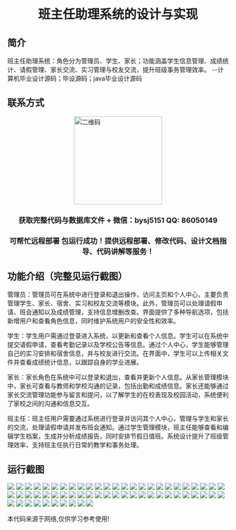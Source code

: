 <p><h1 align="center">班主任助理系统的设计与实现</h1></p>

## 简介
班主任助理系统：角色分为管理员、学生、家长；功能涵盖学生信息管理、成绩统计、请假管理、家长交流、实习管理与校友交流，提升班级事务管理效率。    --计算机毕业设计源码；毕设源码；java毕业设计源码


## 联系方式
<img src="https://bs-1329754181.cos.ap-shanghai.myqcloud.com/wx.jpg" alt="二维码" style="display: block; margin: 0 auto;" width="200px">
<p><h3 align="center">获取完整代码与数据库文件 + 微信：bysj5151 QQ: 86050149</h3></p>
<p><h3 align="center">可帮忙远程部署 包运行成功！提供远程部署、修改代码、设计文档指导、代码讲解等服务！</h3></p>

## 功能介绍（完整见运行截图）
管理员：管理员可在系统中进行登录和退出操作，访问主页和个人中心，主要负责管理学生、家长、宿舍、实习和校友交流等模块。此外，管理员可以处理请假申请、班会通知以及成绩管理，支持信息增删改查。界面提供了多种导航选项，包括新增用户和查看角色信息，同时维护系统用户的安全性和效率。

学生：学生用户需通过登录进入系统，以更新和查看个人信息。学生可以在系统中提交请假申请，查看考勤记录以及学校公告等信息。通过个人中心，学生能够管理自己的实习安排和宿舍信息，并与校友进行交流。在界面中，学生可以上传相关文件并查看成绩统计信息，以跟踪自身的学业进展。

家长：家长角色在系统中可以登录和退出，查看并更新个人信息。从家长管理模块中，家长可查看与教师和学校沟通的记录，包括出勤和成绩信息。家长还能够通过家长交流管理功能参与留言和提问，以了解学生的在校表现及校园活动，系统便利了家校之间的沟通和信息交互。

班主任：班主任用户需要通过系统进行登录并访问其个人中心，管理与学生和家长的交流，处理请假申请并发布班会通知。通过学生管理模块，班主任能够查看和编辑学生档案，生成并分析成绩报告，同时安排节假日值班。系统设计提升了班级管理效率，支持班主任执行日常的教学和事务处理。


## 运行截图
![](https://bs-1329754181.cos.ap-shanghai.myqcloud.com/ssm/classAdviserAssistant/img/001.jpg)
![](https://bs-1329754181.cos.ap-shanghai.myqcloud.com/ssm/classAdviserAssistant/img/002.jpg)
![](https://bs-1329754181.cos.ap-shanghai.myqcloud.com/ssm/classAdviserAssistant/img/003.jpg)
![](https://bs-1329754181.cos.ap-shanghai.myqcloud.com/ssm/classAdviserAssistant/img/004.jpg)
![](https://bs-1329754181.cos.ap-shanghai.myqcloud.com/ssm/classAdviserAssistant/img/005.jpg)
![](https://bs-1329754181.cos.ap-shanghai.myqcloud.com/ssm/classAdviserAssistant/img/006.jpg)
![](https://bs-1329754181.cos.ap-shanghai.myqcloud.com/ssm/classAdviserAssistant/img/007.jpg)
![](https://bs-1329754181.cos.ap-shanghai.myqcloud.com/ssm/classAdviserAssistant/img/008.jpg)
![](https://bs-1329754181.cos.ap-shanghai.myqcloud.com/ssm/classAdviserAssistant/img/009.jpg)
![](https://bs-1329754181.cos.ap-shanghai.myqcloud.com/ssm/classAdviserAssistant/img/010.jpg)
![](https://bs-1329754181.cos.ap-shanghai.myqcloud.com/ssm/classAdviserAssistant/img/011.jpg)
![](https://bs-1329754181.cos.ap-shanghai.myqcloud.com/ssm/classAdviserAssistant/img/012.jpg)
![](https://bs-1329754181.cos.ap-shanghai.myqcloud.com/ssm/classAdviserAssistant/img/013.jpg)
![](https://bs-1329754181.cos.ap-shanghai.myqcloud.com/ssm/classAdviserAssistant/img/014.jpg)
![](https://bs-1329754181.cos.ap-shanghai.myqcloud.com/ssm/classAdviserAssistant/img/015.jpg)
![](https://bs-1329754181.cos.ap-shanghai.myqcloud.com/ssm/classAdviserAssistant/img/016.jpg)
![](https://bs-1329754181.cos.ap-shanghai.myqcloud.com/ssm/classAdviserAssistant/img/017.jpg)
![](https://bs-1329754181.cos.ap-shanghai.myqcloud.com/ssm/classAdviserAssistant/img/018.jpg)
![](https://bs-1329754181.cos.ap-shanghai.myqcloud.com/ssm/classAdviserAssistant/img/019.jpg)
![](https://bs-1329754181.cos.ap-shanghai.myqcloud.com/ssm/classAdviserAssistant/img/020.jpg)
![](https://bs-1329754181.cos.ap-shanghai.myqcloud.com/ssm/classAdviserAssistant/img/021.jpg)
![](https://bs-1329754181.cos.ap-shanghai.myqcloud.com/ssm/classAdviserAssistant/img/022.jpg)
![](https://bs-1329754181.cos.ap-shanghai.myqcloud.com/ssm/classAdviserAssistant/img/023.jpg)
![](https://bs-1329754181.cos.ap-shanghai.myqcloud.com/ssm/classAdviserAssistant/img/024.jpg)
![](https://bs-1329754181.cos.ap-shanghai.myqcloud.com/ssm/classAdviserAssistant/img/025.jpg)
![](https://bs-1329754181.cos.ap-shanghai.myqcloud.com/ssm/classAdviserAssistant/img/026.jpg)
![](https://bs-1329754181.cos.ap-shanghai.myqcloud.com/ssm/classAdviserAssistant/img/027.jpg)
![](https://bs-1329754181.cos.ap-shanghai.myqcloud.com/ssm/classAdviserAssistant/img/028.jpg)
![](https://bs-1329754181.cos.ap-shanghai.myqcloud.com/ssm/classAdviserAssistant/img/029.jpg)
![](https://bs-1329754181.cos.ap-shanghai.myqcloud.com/ssm/classAdviserAssistant/img/030.jpg)
![](https://bs-1329754181.cos.ap-shanghai.myqcloud.com/ssm/classAdviserAssistant/img/031.jpg)
![](https://bs-1329754181.cos.ap-shanghai.myqcloud.com/ssm/classAdviserAssistant/img/032.jpg)
![](https://bs-1329754181.cos.ap-shanghai.myqcloud.com/ssm/classAdviserAssistant/img/033.jpg)
![](https://bs-1329754181.cos.ap-shanghai.myqcloud.com/ssm/classAdviserAssistant/img/034.jpg)
![](https://bs-1329754181.cos.ap-shanghai.myqcloud.com/ssm/classAdviserAssistant/img/035.jpg)
![](https://bs-1329754181.cos.ap-shanghai.myqcloud.com/ssm/classAdviserAssistant/img/036.jpg)
![](https://bs-1329754181.cos.ap-shanghai.myqcloud.com/ssm/classAdviserAssistant/img/037.jpg)
![](https://bs-1329754181.cos.ap-shanghai.myqcloud.com/ssm/classAdviserAssistant/img/038.jpg)
![](https://bs-1329754181.cos.ap-shanghai.myqcloud.com/ssm/classAdviserAssistant/img/039.jpg)
![](https://bs-1329754181.cos.ap-shanghai.myqcloud.com/ssm/classAdviserAssistant/img/040.jpg)
![](https://bs-1329754181.cos.ap-shanghai.myqcloud.com/ssm/classAdviserAssistant/img/041.jpg)
![](https://bs-1329754181.cos.ap-shanghai.myqcloud.com/ssm/classAdviserAssistant/img/042.jpg)
![](https://bs-1329754181.cos.ap-shanghai.myqcloud.com/ssm/classAdviserAssistant/img/043.jpg)
![](https://bs-1329754181.cos.ap-shanghai.myqcloud.com/ssm/classAdviserAssistant/img/044.jpg)
![](https://bs-1329754181.cos.ap-shanghai.myqcloud.com/ssm/classAdviserAssistant/img/045.jpg)
![](https://bs-1329754181.cos.ap-shanghai.myqcloud.com/ssm/classAdviserAssistant/img/046.jpg)
![](https://bs-1329754181.cos.ap-shanghai.myqcloud.com/ssm/classAdviserAssistant/img/047.jpg)
![](https://bs-1329754181.cos.ap-shanghai.myqcloud.com/ssm/classAdviserAssistant/img/048.jpg)
![](https://bs-1329754181.cos.ap-shanghai.myqcloud.com/ssm/classAdviserAssistant/img/049.jpg)
![](https://bs-1329754181.cos.ap-shanghai.myqcloud.com/ssm/classAdviserAssistant/img/050.jpg)
![](https://bs-1329754181.cos.ap-shanghai.myqcloud.com/ssm/classAdviserAssistant/img/051.jpg)
![](https://bs-1329754181.cos.ap-shanghai.myqcloud.com/ssm/classAdviserAssistant/img/052.jpg)
![](https://bs-1329754181.cos.ap-shanghai.myqcloud.com/ssm/classAdviserAssistant/img/053.jpg)
![](https://bs-1329754181.cos.ap-shanghai.myqcloud.com/ssm/classAdviserAssistant/img/054.jpg)
![](https://bs-1329754181.cos.ap-shanghai.myqcloud.com/ssm/classAdviserAssistant/img/055.jpg)
![](https://bs-1329754181.cos.ap-shanghai.myqcloud.com/ssm/classAdviserAssistant/img/056.jpg)
![](https://bs-1329754181.cos.ap-shanghai.myqcloud.com/ssm/classAdviserAssistant/img/057.jpg)
![](https://bs-1329754181.cos.ap-shanghai.myqcloud.com/ssm/classAdviserAssistant/img/058.jpg)
![](https://bs-1329754181.cos.ap-shanghai.myqcloud.com/ssm/classAdviserAssistant/img/059.jpg)
![](https://bs-1329754181.cos.ap-shanghai.myqcloud.com/ssm/classAdviserAssistant/img/060.jpg)

<p>本代码来源于网络,仅供学习参考使用!</p>
